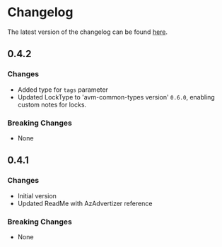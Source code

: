 # Changelog

The latest version of the changelog can be found [here](https://github.com/Azure/bicep-registry-modules/blob/main/avm/res/hybrid-compute/machine/CHANGELOG.md).

## 0.4.2

### Changes

- Added type for `tags` parameter
- Updated LockType to 'avm-common-types version' `0.6.0`, enabling custom notes for locks.

### Breaking Changes

- None

## 0.4.1

### Changes

- Initial version
- Updated ReadMe with AzAdvertizer reference

### Breaking Changes

- None

